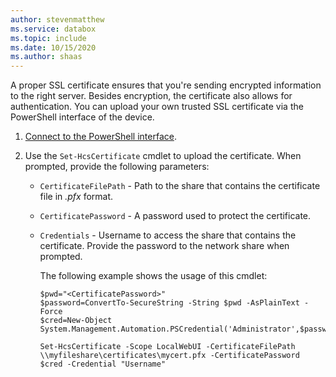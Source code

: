 ```yaml
---
author: stevenmatthew
ms.service: databox  
ms.topic: include
ms.date: 10/15/2020
ms.author: shaas
---
```


A proper SSL certificate ensures that you're sending encrypted information to the right server. Besides encryption, the certificate also allows for authentication. You can upload your own trusted SSL certificate via the PowerShell interface of the device.

1. [Connect to the PowerShell interface](#connect-to-the-powershell-interface).
2. Use the `Set-HcsCertificate` cmdlet to upload the certificate. When prompted, provide the following parameters:

   - `CertificateFilePath` - Path to the share that contains the certificate file in *.pfx* format.
   - `CertificatePassword` - A password used to protect the certificate.
   - `Credentials` - Username to access the share that contains the certificate. Provide the password to the network share when prompted.

     The following example shows the usage of this cmdlet:

     ```
     $pwd="<CertificatePassword>"
     $password=ConvertTo-SecureString -String $pwd -AsPlainText -Force
     $cred=New-Object System.Management.Automation.PSCredential('Administrator',$password)

     Set-HcsCertificate -Scope LocalWebUI -CertificateFilePath \\myfileshare\certificates\mycert.pfx -CertificatePassword $cred -Credential "Username"
     ```

